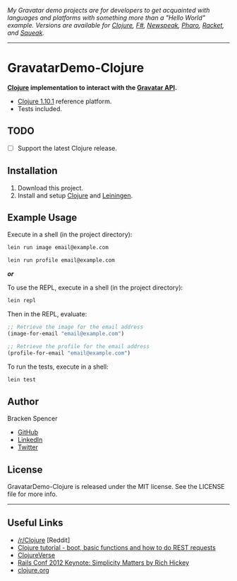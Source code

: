 _My Gravatar demo projects are for developers to get acquainted with languages and platforms with something more than a "Hello World" example. Versions are available for [Clojure](https://github.com/brackendev/GravatarDemo-Clojure), [F#](https://github.com/brackendev/GravatarDemo-FSharp), [Newspeak](https://github.com/brackendev/GravatarDemo-Newspeak), [Pharo](https://github.com/brackendev/GravatarDemo-Pharo), [Racket](https://github.com/brackendev/GravatarDemo-Racket), and [Squeak](https://github.com/brackendev/GravatarDemo-Squeak)._

- - -

GravatarDemo-Clojure
====================

**[Clojure](https://www.clojure.org/) implementation to interact with the [Gravatar API](https://en.gravatar.com/site/implement/).**

* [Clojure 1.10.1](https://www.clojure.org/) reference platform.
* Tests included.

## TODO

- [ ] Support the latest Clojure release.

## Installation

1. Download this project.
2. Install and setup [Clojure](https://www.clojure.org/) and [Leiningen](https://leiningen.org).

## Example Usage

Execute in a shell (in the project directory):

```bash
lein run image email@example.com
```

```bash
lein run profile email@example.com
```

***or***

To use the REPL, execute in a shell (in the project directory):

```bash
lein repl
```

Then in the REPL, evaluate:

```clojure
;; Retrieve the image for the email address
(image-for-email "email@example.com")
```

```clojure
;; Retrieve the profile for the email address
(profile-for-email "email@example.com")
```

To run the tests, execute in a shell:

```bash
lein test
```

## Author

Bracken Spencer

* [GitHub](https://www.github.com/brackendev)
* [LinkedIn](https://www.linkedin.com/in/brackenspencer/)
* [Twitter](https://twitter.com/brackendev)

## License

GravatarDemo-Clojure is released under the MIT license. See the LICENSE file for more info.

- - -

## Useful Links

* [/r/Clojure](https://www.reddit.com/r/Clojure/) [Reddit]
* [Clojure tutorial - boot, basic functions and how to do REST requests](https://joaoptrindade.com/clojure-tutorial-part-1-http-requests)
* [ClojureVerse](https://clojureverse.org/)
* [Rails Conf 2012 Keynote: Simplicity Matters by Rich Hickey](https://www.youtube.com/watch?v=rI8tNMsozo0)
* [clojure.org](https://www.clojure.org/)
